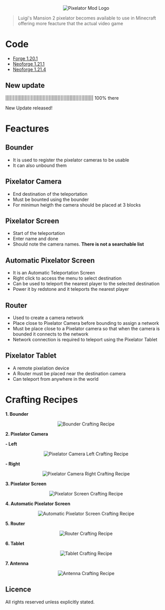 <center>
  <img src="https://i.ibb.co/6cLD7M1s/Chat-GPT-Image-Jul-1-2025-10-20-04-PM.png" alt="Pixelator Mod Logo" />
</center>

<blockquote>
  Luigi's Mansion 2 pixelator becomes available to use in Minecraft offering more feacture that the actual video game
</blockquote>

<h1>Code</h1>

<ul>
  <li><a href="https://github.com/firemarios/Pixelator/tree/Forge-1.20.1">Forge 1.20.1</a></li>
  <li><a href="https://github.com/firemarios/Pixelator/tree/Neoforge-1.21.1">Neoforge 1.21.1</a></li>
  <li><a href="https://github.com/firemarios/Pixelator/tree/Neoforge-1.21.4">Neoforge 1.21.4</a></li>
</ul>

<h2>New update</h2>

<p>||||||||||||||||||||||||||||||||||||||||||||||||||||||||||| 100% there</p>
<p>New Update released!</p>

<h1>Feactures</h1>

<h2>Bounder</h2>
<ul>
  <li>It is used to register the pixelator cameras to be usable</li>
  <li>It can also unbound them</li>
</ul>

<h2>Pixelator Camera</h2>
<ul>
  <li>End destination of the teleportation</li>
  <li>Must be bounted using the bounder</li>
  <li>For minimun heigth the camera should be placed at 3 blocks</li>
</ul>

<h2>Pixelator Screen</h2>
<ul>
  <li>Start of the teleportation</li>
  <li>Enter name and done</li>
  <li>Should note the camera names. <strong>There is not a searchable list</strong></li>
</ul>

<h2>Automatic Pixelator Screen</h2>
<ul>
  <li>It is an Automatic Teleportation Screen</li>
  <li>Right click to access the menu to select destination</li>
  <li>Can be used to teleport the nearest player to the selected destination</li>
  <li>Power it by redstone and it teleports the nearest player</li>
</ul>

<h2>Router</h2>
<ul>
  <li>Used to create a camera network</li>
  <li>Place close to Pixelator Camera before bounding to assign a network</li>
  <li>Must be place close to a Pixelator camera so that when the camera is bounded it connects to the network</li>
  <li>Network connection is required to teleport using the Pixelator Tablet</li>
</ul>

<h2>Pixelator Tablet</h2>
<ul>
  <li>A remote pixelation device</li>
  <li>A Router must be placed near the destination camera</li>
  <li>Can teleport from anywhere in the world</li>
</ul>

<h1>Crafting Recipes</h1>

<p><strong>1. Bounder</strong></p>
<p style="text-align:center;">
  <img src="https://cdn.modrinth.com/data/cached_images/67c5f38103e112aed23304bffb7f4e9d574e6972.png" alt="Bounder Crafting Recipe" />
</p>

<p><strong>2. Pixelator Camera</strong></p>
<p><strong>- Left</strong></p>
<p style="text-align:center;">
  <img src="https://cdn.modrinth.com/data/cached_images/ae3becca83fa81bd0ea0fa24f2ca1700080fe7a1.png" alt="Pixelator Camera Left Crafting Recipe" />
</p>
<p><strong>- Right</strong></p>
<p style="text-align:center;">
  <img src="https://cdn.modrinth.com/data/cached_images/2c7dc89ca3fef05631f68343b9ded194eff88a82.png" alt="Pixelator Camera Right Crafting Recipe" />
</p>

<p><strong>3. Pixelator Screen</strong></p>
<p style="text-align:center;">
  <img src="https://cdn.modrinth.com/data/cached_images/f191f3dd846e819dea0377794521fa80c610d8f0.png" alt="Pixelator Screen Crafting Recipe" />
</p>

<p><strong>4. Automatic Pixelator Screen</strong></p>
<p style="text-align:center;">
  <img src="https://cdn.modrinth.com/data/cached_images/d7ea8347ff2bcbf6670917c1df2c7006944a7dd8.png" alt="Automatic Pixelator Screen Crafting Recipe" />
</p>

<p><strong>5. Router</strong></p>
<p style="text-align:center;">
  <img src="https://cdn.modrinth.com/data/cached_images/446be450f4012542ed8d44a721212d54ca7fcdb3.png" alt="Router Crafting Recipe" />
</p>

<p><strong>6. Tablet</strong></p>
<p style="text-align:center;">
  <img src="https://cdn.modrinth.com/data/cached_images/8ff6d7078f4ef2ce2c49ae1fd331663eb9e08346.png" alt="Tablet Crafting Recipe" />
</p>

<p><strong>7. Antenna</strong></p>
<p style="text-align:center;">
  <img src="https://cdn.modrinth.com/data/cached_images/1dbfc6cbacaf9018e13b96c08faef4ea0016ada3.png" alt="Antenna Crafting Recipe" />
</p>

<h2>Licence</h2>

<p>All rights reserved unless explicitly stated.</p>
